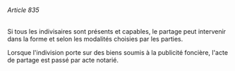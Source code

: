 ###### Article 835

Si tous les indivisaires sont présents et capables, le partage peut intervenir dans la forme et selon les modalités choisies par les parties.

Lorsque l'indivision porte sur des biens soumis à la publicité foncière, l'acte de partage est passé par acte notarié.

